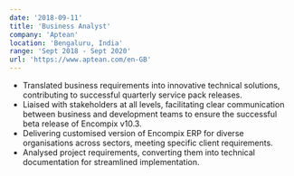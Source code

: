 ```yaml
---
date: '2018-09-11'
title: 'Business Analyst'
company: 'Aptean'
location: 'Bengaluru, India'
range: 'Sept 2018 - Sept 2020'
url: 'https://www.aptean.com/en-GB'
---
```


- Translated business requirements into innovative technical solutions, contributing to successful quarterly service pack releases.
- Liaised with stakeholders at all levels, facilitating clear communication between business and development teams to ensure the successful beta release of Encompix v10.3.
- Delivering customised version of Encompix ERP for diverse organisations across sectors, meeting specific client requirements.
- Analysed project requirements, converting them into technical documentation for streamlined implementation.
